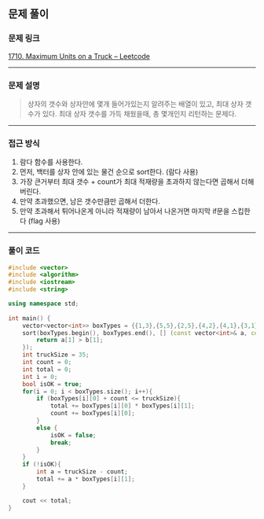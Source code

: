 ##  문제 풀이

###  문제 링크  
[1710. Maximum Units on a Truck – Leetcode](https://leetcode.com/problems/maximum-units-on-a-truck/description/)

---

###  문제 설명  
> 상자의 갯수와 상자안에 몇개 들어가있는지 알려주는 배열이 있고, 최대 상자 갯수가 있다. 최대 상자 갯수를 가득 채웠을때, 총 몇개인지 리턴하는 문제다.
---

###  접근 방식  
1. 람다 함수를 사용한다.
2. 먼저, 백터를 상자 안에 있는 물건 순으로 sort한다. (람다 사용)
3. 가장 큰거부터 최대 갯수 + count가 최대 적재량을 초과하지 않는다면 곱해서 더해버린다.
4. 만약 초과했으면, 남은 갯수만큼만 곱해서 더한다.
5. 만약 초과해서 튀어나온게 아니라 적재량이 남아서 나온거면 마지막 if문을 스킵한다 (flag 사용)

---

### 풀이 코드

```cpp
#include <vector>
#include <algorithm>
#include <iostream>
#include <string>

using namespace std;
  
int main() {
    vector<vector<int>> boxTypes = {{1,3},{5,5},{2,5},{4,2},{4,1},{3,1},{2,2},{1,3},{2,5},{3,2}};
    sort(boxTypes.begin(), boxTypes.end(), [] (const vector<int>& a, const vector<int>& b) {
        return a[1] > b[1];
    });
    int truckSize = 35;
    int count = 0;
    int total = 0;
    int i = 0;
    bool isOK = true;
    for(i = 0; i < boxTypes.size(); i++){
        if (boxTypes[i][0] + count <= truckSize){
            total += boxTypes[i][0] * boxTypes[i][1];
            count += boxTypes[i][0];
        }
        else {
            isOK = false;
            break;
        }
    }
    if (!isOK){
        int a = truckSize - count;
        total += a * boxTypes[i][1];
    }

    cout << total;
}


```

